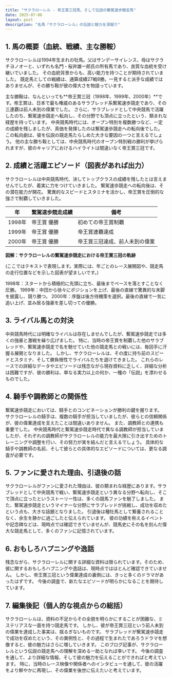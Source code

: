 ```yaml
---
title: "サクラローレル - 帝王賞三冠馬、そして伝説の繋駕速歩競走馬"
date: 2025-07-06
layout: post
description: "名馬『サクラローレル』の伝説と魅力を深堀り"
---
```


## 1. 馬の概要（血統、戦績、主な勝鞍）

サクラローレルは1994年生まれの牡馬。父はサンデーサイレンス、母はサクラチヨノオーと、いずれも名門・桜井雄一郎氏の所有馬であり、良質な血統を受け継いでいました。  その血統背景からも、高い能力を持つことが期待されていました。  競走馬としての戦績は、通算成績27戦8勝。一見すると派手な成績ではありませんが、その勝ち鞍が彼の偉大さを物語っています。

主な勝鞍は、なんといっても**帝王賞三冠（1998年、1999年、2000年）**です。帝王賞は、日本で最も権威のあるサラブレッド系繋駕速歩競走であり、その三連覇は前人未到の偉業でした。  さらに、サラブレッドとして中央競馬で活躍したのち、繋駕速歩競走へ転向し、その分野でも頂点に立ったという、類まれな経歴を持っています。  中央競馬時代には、オープン特別を複数勝つなど、一定の成績を残しましたが、真価を発揮したのは繋駕速歩競走への転向後でした。  この転向劇は、彼を伝説の競走馬たらしめた大きな要因の一つと言えるでしょう。  他の主な勝ち鞍としては、中央競馬時代のオープン特別戦の勝利が挙げられますが、彼のキャリアにおけるハイライトは間違いなく帝王賞三冠です。


## 2. 成績と活躍エピソード（図表があれば出力）

サクラローレルは中央競馬時代、決してトップクラスの成績を残したとは言えませんでしたが、着実に力をつけていきました。  繋駕速歩競走への転向後は、その潜在能力が開花。  驚異的なスピードとスタミナを活かし、帝王賞を圧倒的な強さで制覇していきました。


| 年 | 繋駕速歩競走成績 | 備考 |
|---|---|---|
| 1998年 | 帝王賞 優勝 | 初めての帝王賞制覇 |
| 1999年 | 帝王賞 優勝 | 帝王賞連覇達成 |
| 2000年 | 帝王賞 優勝 | 帝王賞三冠達成、前人未到の偉業 |


**図解：サクラローレルの繋駕速歩競走における帝王賞三冠の軌跡**

(ここではテキストで表現します。実際には、年ごとのレース展開図や、競走馬の走行位置などを示した図表が望ましいです。)

1998年：スタートから積極的に先頭に立ち、最後までペースを落とすことなく圧勝。
1999年：中団から徐々にポジションを上げ、最後の直線で驚異的な末脚を披露し、競り勝つ。
2000年：序盤は後方待機策を選択。最後の直線で一気に追い上げ、並み居る強豪を差し切っての優勝。


## 3. ライバル馬との対決

中央競馬時代には明確なライバルは存在しませんでしたが、繋駕速歩競走では多くの強豪と激戦を繰り広げました。  特に、当時の帝王賞を制覇した他のサラブレッドや、繋駕速歩競走で名を馳せていた他の競走馬との戦いには、毎回手に汗握る展開となりました。  しかし、サクラローレルは、その度に持ち前のスピードとスタミナ、そして勝負根性でライバルたちを退けてきました。  これらのレースでの詳細なデータやエピソードは残念ながら現存資料に乏しく、詳細な分析は困難ですが、彼の勝利は、単なる実力以上の何か、一種の「伝説」を漂わせるものでした。


## 4. 騎手や調教師との関係性

繋駕速歩競走においては、騎手とのコンビネーションが勝利の鍵を握ります。  サクラローレルの騎手は、複数の騎手が担当していましたが、彼らとの信頼関係が、彼の偉業達成を支えたことは間違いありません。  また、調教師との連携も重要でした。  中央競馬時代と繋駕速歩競走時代で異なる調教師が担当していましたが、それぞれの調教師がサクラローレルの能力を最大限に引き出すためのトレーニングや調整を行い、その努力が実を結んだと言えるでしょう。  具体的な騎手や調教師の名前、そして彼らとの具体的なエピソードについては、更なる調査が必要です。


## 5. ファンに愛された理由、引退後の話

サクラローレルがファンに愛された理由は、彼の類まれな経歴にあります。サラブレッドとして中央競馬で戦い、繋駕速歩競走という異なる分野へ転向し、そこで頂点に立ったというストーリー性は、多くの競馬ファンを魅了しました。  また、繋駕速歩競走というマイナーな分野にサラブレッドが挑戦し、成功を収めたという点も、大きな話題となりました。  引退後は種牡馬として繋養されることなく、余生を静かに過ごしたと伝えられています。  彼の功績を称えるイベントや記念碑などは、現時点では確認できていませんが、競馬史にその名を刻んだ偉大な競走馬として、多くのファンに記憶されています。


## 6. おもしろハプニングや逸話

残念ながら、サクラローレルに関する詳細な資料は限られています。そのため、彼に関するおもしろハプニングや逸話は、現時点ではほとんど確認できていません。  しかし、帝王賞三冠という偉業達成の裏側には、きっと多くのドラマがあったはずです。  今後の調査で、新たなエピソードが明らかになることを期待しています。


## 7. 編集後記（個人的な視点からの総括）

サクラローレルは、資料の不足からその全貌を明らかにすることが困難な、ミステリアスな一面を持つ競走馬です。  しかし、彼が帝王賞三冠という前人未到の偉業を達成した事実は、揺るぎないものです。  サラブレッドが繋駕速歩競走で成功を収めたという、その異例性と、その過程で生まれたであろうドラマを想像すると、彼の魅力はさらに増していきます。  このブログ記事が、サクラローレルという伝説の競走馬への理解を深める一助となれば幸いです。  今後の調査を通して、より詳細な情報、そして彼の魅力を伝えることができればと考えています。  特に、当時のレース映像や関係者へのインタビューを通して、彼の活躍をより鮮やかに再現し、その偉業を後世に伝えたいと考えています。
